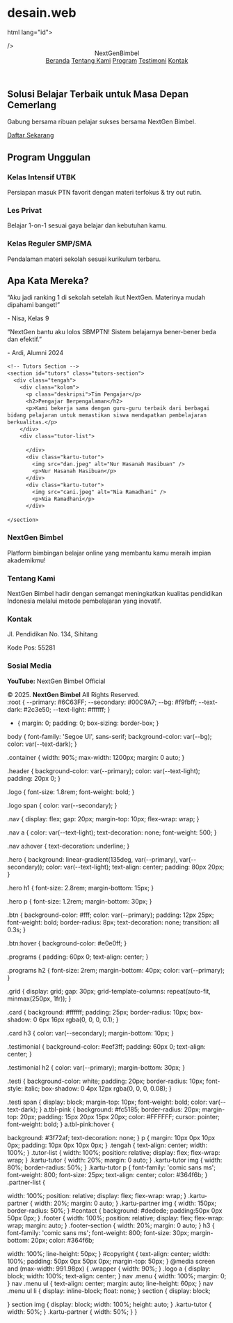 # desain.web
html lang="id">
<head>
  <meta charset="UTF-8" />
  <meta name="viewport" content="width=device-width, initial-scale=1.0" />
  <title>NextGen Bimbel</title>
  <link rel="stylesheet" href="acss.css" />
/>
</head>
<body>

  <header class="header">
    <div class="container">
      <div class="logo">NextGen<span>Bimbel</span></div>
      <nav class="nav">
        <a href="#">Beranda</a>
        <a href="#">Tentang Kami</a>
        <a href="#">Program</a>
        <a href="#">Testimoni</a>
        <a href="#">Kontak</a>
      </nav>
    </div>
  </header>

  <section class="hero">
    <div class="container">
      <h1>Solusi Belajar Terbaik untuk Masa Depan Cemerlang</h1>
      <p>Gabung bersama ribuan pelajar sukses bersama NextGen Bimbel.</p>
      <a href="#" class="btn">Daftar Sekarang</a>
    </div>
  </section>

  <section class="programs">
    <div class="container">
      <h2>Program Unggulan</h2>
      <div class="grid">
        <div class="card">
          <h3>Kelas Intensif UTBK</h3>
          <p>Persiapan masuk PTN favorit dengan materi terfokus & try out rutin.</p>
        </div>
        <div class="card">
          <h3>Les Privat</h3>
          <p>Belajar 1-on-1 sesuai gaya belajar dan kebutuhan kamu.</p>
        </div>
        <div class="card">
          <h3>Kelas Reguler SMP/SMA</h3>
          <p>Pendalaman materi sekolah sesuai kurikulum terbaru.</p>
        </div>
      </div>
    </div>
  </section>

  <section class="testimonial">
    <div class="container">
      <h2>Apa Kata Mereka?</h2>
      <div class="grid">
        <div class="testi">
          <p>“Aku jadi ranking 1 di sekolah setelah ikut NextGen. Materinya mudah dipahami banget!”</p>
          <span>- Nisa, Kelas 9</span>
        </div>
        <div class="testi">
          <p>“NextGen bantu aku lolos SBMPTN! Sistem belajarnya bener-bener beda dan efektif.”</p>
          <span>- Ardi, Alumni 2024</span>
        </div>
      </div>
    </div>
  </section>

  
    <!-- Tutors Section -->
    <section id="tutors" class="tutors-section">
      <div class="tengah">
        <div class="kolom">
          <p class="deskripsi">Tim Pengajar</p>
          <h2>Pengajar Berpengalaman</h2>
          <p>Kami bekerja sama dengan guru-guru terbaik dari berbagai bidang pelajaran untuk memastikan siswa mendapatkan pembelajaran berkualitas.</p>
        </div>
        <div class="tutor-list">
         
          </div>
          <div class="kartu-tutor">
            <img src="dan.jpeg" alt="Nur Hasanah Hasibuan" />
            <p>Nur Hasanah Hasibuan</p>
          </div>
          <div class="kartu-tutor">
            <img src="cani.jpeg" alt="Nia Ramadhani" />
            <p>Nia Ramadhani</p>
          </div>
        
    </section>

 
  <!-- Contact & Footer -->
  <footer id="contact">
    <div class="wrapper footer">
      <section class="footer-section">
        <h3>NextGen Bimbel</h3>
        <p>Platform bimbingan belajar online yang membantu kamu meraih impian akademikmu!</p>
      </section>
      <section class="footer-section">
        <h3>Tentang Kami</h3>
        <p>NextGen Bimbel hadir dengan semangat meningkatkan kualitas pendidikan Indonesia melalui metode pembelajaran yang inovatif.</p>
      </section>
      <section class="footer-section">
        <h3>Kontak</h3>
        <p>Jl. Pendidikan No. 134, Sihitang</p>
        <p>Kode Pos: 55281</p>
      </section>
      <section class="footer-section">
        <h3>Sosial Media</h3>
        <p><strong>YouTube:</strong> NextGen Bimbel Official</p>
      </section>
    </div>
    <div id="copyright">
      <div class="wrapper">&copy; 2025. <b>NextGen Bimbel</b> All Rights Reserved.</div>
    </div>
  </footer>
</body>
</html>
:root {
  --primary: #6C63FF;
  --secondary: #00C9A7;
  --bg: #f9fbff;
  --text-dark: #2c3e50;
  --text-light: #ffffff;
}

* {
  margin: 0;
  padding: 0;
  box-sizing: border-box;
}

body {
  font-family: 'Segoe UI', sans-serif;
  background-color: var(--bg);
  color: var(--text-dark);
}

.container {
  width: 90%;
  max-width: 1200px;
  margin: 0 auto;
}

.header {
  background-color: var(--primary);
  color: var(--text-light);
  padding: 20px 0;
}

.logo {
  font-size: 1.8rem;
  font-weight: bold;
}

.logo span {
  color: var(--secondary);
}

.nav {
  display: flex;
  gap: 20px;
  margin-top: 10px;
  flex-wrap: wrap;
}

.nav a {
  color: var(--text-light);
  text-decoration: none;
  font-weight: 500;
}

.nav a:hover {
  text-decoration: underline;
}

.hero {
  background: linear-gradient(135deg, var(--primary), var(--secondary));
  color: var(--text-light);
  text-align: center;
  padding: 80px 20px;
}

.hero h1 {
  font-size: 2.8rem;
  margin-bottom: 15px;
}

.hero p {
  font-size: 1.2rem;
  margin-bottom: 30px;
}

.btn {
  background-color: #fff;
  color: var(--primary);
  padding: 12px 25px;
  font-weight: bold;
  border-radius: 8px;
  text-decoration: none;
  transition: all 0.3s;
}

.btn:hover {
  background-color: #e0e0ff;
}

.programs {
  padding: 60px 0;
  text-align: center;
}

.programs h2 {
  font-size: 2rem;
  margin-bottom: 40px;
  color: var(--primary);
}

.grid {
  display: grid;
  gap: 30px;
  grid-template-columns: repeat(auto-fit, minmax(250px, 1fr));
}

.card {
  background: #ffffff;
  padding: 25px;
  border-radius: 10px;
  box-shadow: 0 6px 16px rgba(0, 0, 0, 0.1);
}

.card h3 {
  color: var(--secondary);
  margin-bottom: 10px;
}

.testimonial {
  background-color: #eef3ff;
  padding: 60px 0;
  text-align: center;
}

.testimonial h2 {
  color: var(--primary);
  margin-bottom: 30px;
}

.testi {
  background-color: white;
  padding: 20px;
  border-radius: 10px;
  font-style: italic;
  box-shadow: 0 4px 12px rgba(0, 0, 0, 0.08);
}

.testi span {
  display: block;
  margin-top: 10px;
  font-weight: bold;
  color: var(--text-dark);
}
a.tbl-pink {
background: #fc5185;
border-radius: 20px;
margin-top: 20px;
padding: 15px 20px 15px 20px;
color: #FFFFFF;
cursor: pointer;
font-weight: bold;
}
a.tbl-pink:hover {

background: #3f72af;
text-decoration: none;
}
p {
margin: 10px 0px 10px 0px;
padding: 10px 0px 10px 0px;
}
.tengah {
text-align: center;
width: 100%;
}
.tutor-list {
width: 100%;
position: relative;
display: flex;
flex-wrap: wrap;
}
.kartu-tutor {
width: 20%;
margin: 0 auto;
}
.kartu-tutor img {
width: 80%;
border-radius: 50%;
}
.kartu-tutor p {
font-family: 'comic sans ms';
font-weight: 800;
font-size: 25px;
text-align: center;
color: #364f6b;
}
.partner-list {

width: 100%;
position: relative;
display: flex;
flex-wrap: wrap;
}
.kartu-partner {
width: 20%;
margin: 0 auto;
}
.kartu-partner img {
width: 150px;
border-radius: 50%;
}
#contact {
background: #dedede;
padding:50px 0px 50px 0px;
}
.footer {
width: 100%;
position: relative;
display: flex;
flex-wrap: wrap;
margin: auto;
}
.footer-section {
width: 20%;
margin: 0 auto;
}
h3 {
font-family: 'comic sans ms';
font-weight: 800;
font-size: 30px;
margin-bottom: 20px;
color: #364f6b;

width: 100%;
line-height: 50px;
}
#copyright {
text-align: center;
width: 100%;
padding: 50px 0px 50px 0px;
margin-top: 50px;
}
@media screen and (max-width: 991.98px) {
.wrapper {
width: 90%;
}
.logo a {
display: block;
width: 100%;
text-align: center;
}
nav .menu {
width: 100%;
margin: 0;
}
nav .menu ul {
text-align: center;
margin: auto;
line-height: 60px;
}
nav .menu ul li {
display: inline-block;
float: none;
}
section {
display: block;

}
section img {
display: block;
width: 100%;
height: auto;
}
.kartu-tutor {
width: 50%;
}
.kartu-partner {
width: 50%;
}
}


